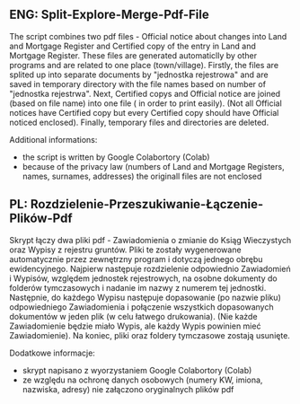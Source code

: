 ## ENG: Split-Explore-Merge-Pdf-File
The script combines two pdf files - Official notice about changes into Land and Mortgage Register and Certified copy of the entry in Land and Mortgage Register. These files are generated automaticlly by other programs and are related to one place (town/village). Firstly, the files are splited up into separate documents by "jednostka rejestrowa" and are saved in temporary directory with the file names based on number of "jednostka rejestrwa". Next, Certified copys and Official notice are joined (based on file name) into one file ( in order to print easily).
(Not all Official notices have Certified copy but every Certified copy should have Official noticed enclosed).
Finally, temporary files and directories are deleted.

Additional informations:
- the script is written by Google Colabortory (Colab)
- because of the privacy law (numbers of Land and Mortgage Registers, names, surnames, addresses) the originall files are not enclosed


## PL: Rozdzielenie-Przeszukiwanie-Łączenie-Plików-Pdf
Skrypt łączy dwa pliki pdf - Zawiadomienia o zmianie do Ksiąg Wieczystych oraz Wypisy z rejestru gruntów. Pliki te zostały wygenerowane automatycznie przez zewnętrzny program i dotyczą jednego obrębu ewidencyjnego. Najpierw następuje rozdzielenie odpowiednio Zawiadomień i Wypisów, względem jednostek rejestrowych, na osobne dokumenty do folderów tymczasowych i nadanie im nazwy z numerem tej jednostki. Następnie, do każdego Wypisu następuje dopasowanie (po nazwie pliku) odpowiedniego Zawiadomienia i połączenie wszystkich dopasowanych dokumentów w jeden plik (w celu łatwego drukowania).
(Nie każde Zawiadomienie będzie miało Wypis, ale każdy Wypis powinien mieć Zawiadomienie).
Na koniec, pliki oraz foldery tymczasowe zostają usunięte.

Dodatkowe informacje:
- skrypt napisano z wyorzystaniem Google Colabortory (Colab)
- ze względu na ochronę danych osobowych (numery KW, imiona, nazwiska, adresy) nie załączono oryginalnych plików pdf
